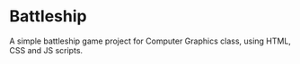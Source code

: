 # Battleship

A simple battleship game project for Computer Graphics class, using HTML, CSS and JS scripts.
